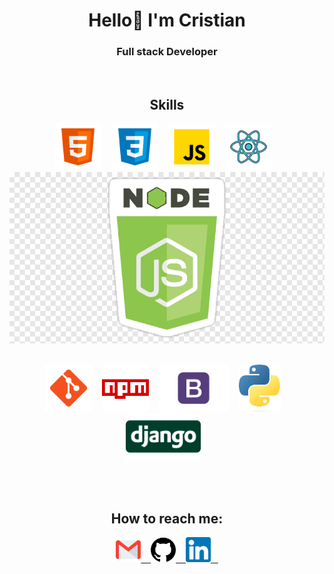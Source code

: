 <h1 align="center"> Hello👋 I'm Cristian </h1>

<h3 align="center">
Full stack Developer
</h3>

<br/>

<h2 align="center"> Skills </h2>

<!-- [![HTML](https://img.shields.io/badge/html5%20-%23E34F26.svg?&style=for-the-badge&logo=html5&logoColor=white)](https://github.com/jigar-sable/Portfolio-Website/search?l=html)&nbsp;
[![CSS](https://img.shields.io/badge/css3%20-%231572B6.svg?&style=for-the-badge&logo=css3&logoColor=white)](https://github.com/jigar-sable/Portfolio-Website/search?l=css)&nbsp;
[![JS](https://img.shields.io/badge/javascript%20-%23323330.svg?&style=for-the-badge&logo=javascript&logoColor=%23F7DF1E)](https://github.com/jigar-sable/Portfolio-Website/search?l=javascript)
<img alt="React" src="https://img.shields.io/badge/react-%2320232a.svg?style=for-the-badge&logo=react&logoColor=%2361DAFB"/>
<img alt="NodeJS" src="https://img.shields.io/badge/node.js-%2343853D.svg?style=for-the-badge&logo=node-dot-js&logoColor=white"/>
<img alt="Python" src="https://img.shields.io/badge/python-%2314354C.svg?style=for-the-badge&logo=python&logoColor=white"/>

<br/> -->

<p align="center">
  <code><img height="75" src="asset/html.png"></code> &nbsp;&nbsp;
  <code><img height="75" src="asset/css.png"></code> &nbsp;&nbsp;
  <code><img height="75" src="asset/js.png"></code> &nbsp;&nbsp;
  <code><img height="75" src="asset/react.png"></code> &nbsp;&nbsp;
  <code><img heigth='75' src="asset/node.png"></code> &nbsp;&nbsp;
</p>  
<p align="center">
  <code><img height="75" src="asset/git.png"></code> &nbsp;&nbsp;
  <code><img height="75" src="asset/npm.png"></code> &nbsp;&nbsp;
  <code><img height="75" src="asset/Bootstrap.png"></code> &nbsp;&nbsp;
  <code><img height="75" src="asset/python.png"></code> &nbsp;&nbsp;
  <code><img height="75" src="asset/django.png"></code> &nbsp;&nbsp;
</p>  

<br/>

<!--<h2 align="center">Projects</h2>
<a href="https://github.com/cristianprogramador/EntregaFinal-CoderHouse"><img src="https://user-images.githubusercontent.com/108911455/227751977-79fb5692-1eb7-46f2-97cf-6b46115d63d9.png" width="300px" alt="mail"></a>&nbsp; &nbsp;-->

<br/>

<h2 align="center"> How to reach me: </h2>

<p align="center">
  <a href="mailto:cristiandrivedatos@gmail.com"><img height="40" src="asset/gmail.svg"> &nbsp;&nbsp;
  <a href="https://github.com/cristianprogramador"><img height="40" src="asset/github.svg"> &nbsp;&nbsp;
  <a href="https://www.linkedin.com/in/cristian-cerda-b438ab249/"><img height="40" src="asset/linkedin.svg"> &nbsp;&nbsp;
</p>  





